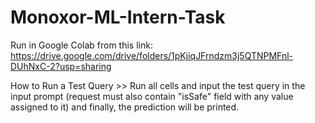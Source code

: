 # Monoxor-ML-Intern-Task
Run in Google Colab from this link: https://drive.google.com/drive/folders/1pKjiqJFrndzm3j5QTNPMFnl-DUhNxC-2?usp=sharing

How to Run a Test Query >> Run all cells and input the test query in the input prompt (request must also contain "isSafe" field with any value assigned to it) and finally, the prediction will be printed.
